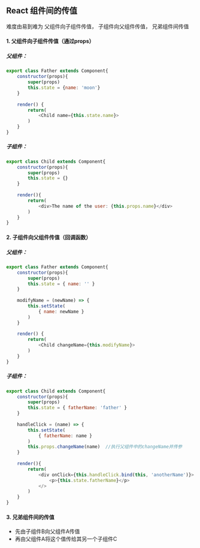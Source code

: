 ## React 组件间的传值

难度由易到难为 父组件向子组件传值， 子组件向父组件传值， 兄弟组件间传值

#### 1. 父组件向子组件传值（通过props）

##### 父组件：

```javascript
export class Father extends Component{
    constructor(props){
        super(props)
        this.state = {name: 'moon'}
    }
    
    render() {
        return(
        	<Child name={this.state.name}>
        )
    }
}
```

##### 子组件：

```javascript
export class Child extends Component{
    constructor(props){
        super(props)
        this.state = {}
    }
    
    render(){
        return(
        	<div>The name of the user: {this.props.name}</div>
        )
    }
}
```



#### 2. 子组件向父组件传值（回调函数）

##### 父组件：

```javascript
export class Father extends Component{
    constructor(props){
        super(props)
        this.state = { name: '' }
    }
    
    modifyName = (newName) => {
        this.setState(
        	{ name: newName }
        )
    }
    
    render() {
        return(
        	<Child changeName={this.modifyName}>
        )
    }
}
```

##### 子组件：

```javascript
export class Child extends Component{
    constructor(props){
        super(props)
        this.state = { fatherName: 'father' }
    }
    
    handleClick = (name) => {
        this.setState(
        	{ fatherName: name }
        )
        this.props.changeName(name)  //执行父组件中的changeName并传参
    }
    
    render(){
        return(
        	<div onClick={this.handleClick.bind(this, 'anotherName')}>
            	<p>{this.state.fatherName}</p>
            </>
        )
    }
}
```



#### 3. 兄弟组件间的传值

* 先由子组件B向父组件A传值
* 再由父组件A将这个值传给其另一个子组件C